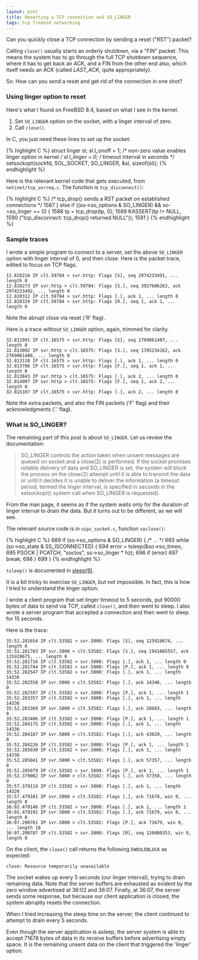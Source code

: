 ```yaml
---
layout: post
title: Resetting a TCP connection and SO_LINGER
tags: tcp freebsd networking
---
```


Can you quickly close a TCP connection by sending a reset ("RST") packet?

Calling `close()` usually starts an orderly shutdown, via a "FIN"
packet.  This means the system has to go through the full TCP shutdown
sequence, where it has to get back an ACK, and a FIN from the other
end also, which itself needs an ACK (called _LAST_ACK_, quite
appropriately).

So: How can you send a reset and get rid of the connection in one shot?

### Using linger option to reset

Here's what I found on FreeBSD 8.4, based on what I see in the kernel.

1. Set `SO_LINGER` option on the socket, with a linger interval of zero.
2. Call `close()`.

In C, you just need these lines to set up the socket:

{% highlight C %}
struct linger sl;
sl.l_onoff = 1;		/* non-zero value enables linger option in kernel */
sl.l_linger = 0;	/* timeout interval in seconds */
setsockopt(sockfd, SOL_SOCKET, SO_LINGER, &sl, sizeof(sl));
{% endhighlight %}

Here is the relevant kernel code that gets executed, from
`netinet/tcp_usrreq.c`.  The function is `tcp_disconnect()`:

{% highlight C %}
    /* tcp_drop() sends a RST packet on established connections */
1587         } else if ((so->so_options & SO_LINGER) && so->so_linger == 0) {
1588                 tp = tcp_drop(tp, 0);
1589                 KASSERT(tp != NULL,
1590                     ("tcp_disconnect: tcp_drop() returned NULL"));
1591         }
{% endhighlight %}

### Sample traces

I wrote a simple program to connect to a server, set the above
`SO_LINGER` option with linger interval of 0, and then close.  Here is
the packet trace, edited to focus on TCP flags.

```
12.828218 IP clt.59784 > svr.http: Flags [S], seq 2974233491, ... length 0
12.828273 IP svr.http > clt.59784: Flags [S.], seq 3927686263, ack 2974233492, ... length 0
12.828312 IP clt.59784 > svr.http: Flags [.], ack 1, ... length 0
12.828324 IP clt.59784 > svr.http: Flags [R.], seq 1, ack 1, ... length 0
```

Note the abrupt close via reset ('R' flag).

Here is a trace _without_ `SO_LINGER` option, again, trimmed for
clarity.

```
32.812991 IP clt.16575 > svr.http: Flags [S], seq 2769061407, ... length 0
32.813092 IP svr.http > clt.16575: Flags [S.], seq 1785234162, ack 2769061408, ... length 0
32.813110 IP clt.16575 > svr.http: Flags [.], ack 1, ... length 0
32.813786 IP clt.16575 > svr.http: Flags [F.], seq 1, ack 1, ... length 0
32.813843 IP svr.http > clt.16575: Flags [.], ack 2, ... length 0
32.814907 IP svr.http > clt.16575: Flags [F.], seq 1, ack 2, ... length 0
32.815107 IP clt.16575 > svr.http: Flags [.], ack 2, ... length 0
```

Note the extra packets, and also the FIN packets ('F' flag) and their
acknowledgments ('.' flag).

### What is SO_LINGER?

The remaining part of this post is about `SO_LINGER`.  Let us review
the documentation:

> SO_LINGER controls the action taken when unsent messages are queued on
socket and a close(2) is performed.  If the socket promises reliable
delivery of data and SO_LINGER is set, the system will block the process
on the close(2) attempt until it is able to transmit the data or until it
decides it is unable to deliver the information (a timeout period, termed
the linger interval, is specified in seconds in the setsockopt() system
call when SO_LINGER is requested).

From the man page, it seems as if the system waits only for the
duration of linger interval to drain the data.  But it turns out to be
different, as we will see.

The relevant source code is in `uipc_socket.c`, function `soclose()`:

{% highlight C %}
689    if (so->so_options & SO_LINGER) {
               /* ... */
693            while (so->so_state & SS_ISCONNECTED) {
694                error = tsleep(&so->so_timeo,
695                               PSOCK | PCATCH, "soclos", so->so_linger * hz);
696                               if (error)
697                                   break;
698            }
699    }
{% endhighlight %}

`tsleep()` is documented in
[sleep(9)](https://www.freebsd.org/cgi/man.cgi?query=msleep&apropos=0&sektion=0&manpath=FreeBSD+8.4-RELEASE&arch=default&format=html).

It is a bit tricky to exercise `SO_LINGER`, but not impossible.  In
fact, this is how I tried to understand the linger option:

I wrote a client program that set linger timeout to 5 seconds, put
90000 bytes of data to send via TCP, called `close()`, and then went
to sleep.  I also wrote a server program that accepted a connection
and then went to sleep for 15 seconds.

Here is the trace:

```
35:52.281654 IP clt.53582 > svr.5000: Flags [S], seq 125928674, ... length 0
35:52.281703 IP svr.5000 > clt.53582: Flags [S.], seq 1941085557, ack 125928675, ... length 0
35:52.281716 IP clt.53582 > svr.5000: Flags [.], ack 1, ... length 0
35:52.281744 IP clt.53582 > svr.5000: Flags [P.], ack 1, ... length 9
35:52.282547 IP clt.53582 > svr.5000: Flags [.], ack 1, ... length 14336
35:52.282558 IP svr.5000 > clt.53582: Flags [.], ack 14346, ... length 0
35:52.282597 IP clt.53582 > svr.5000: Flags [P.], ack 1, ... length 1
35:52.283357 IP clt.53582 > svr.5000: Flags [.], ack 1, ... length 14336
35:52.283369 IP svr.5000 > clt.53582: Flags [.], ack 28683, ... length 0
35:52.283406 IP clt.53582 > svr.5000: Flags [P.], ack 1, ... length 1
35:52.284175 IP clt.53582 > svr.5000: Flags [.], ack 1, ... length 14336
35:52.284187 IP svr.5000 > clt.53582: Flags [.], ack 43020, ... length 0
35:52.284226 IP clt.53582 > svr.5000: Flags [P.], ack 1, ... length 1
35:52.285030 IP clt.53582 > svr.5000: Flags [.], ack 1, ... length 14336
35:52.285041 IP svr.5000 > clt.53582: Flags [.], ack 57357, ... length 0
35:52.285079 IP clt.53582 > svr.5000: Flags [P.], ack 1, ... length 1
35:52.379062 IP svr.5000 > clt.53582: Flags [.], ack 57358, ... length 0
35:57.379119 IP clt.53582 > svr.5000: Flags [.], ack 1, ... length 14320
35:57.479101 IP svr.5000 > clt.53582: Flags [.], ack 71678, win 0, ... length 0
36:02.479146 IP clt.53582 > svr.5000: Flags [.], ack 1, ... length 1
36:02.479192 IP svr.5000 > clt.53582: Flags [.], ack 71679, win 0, ... length 0
36:07.290761 IP svr.5000 > clt.53582: Flags [P.], ack 71679, win 0, ... length 18
36:07.290787 IP clt.53582 > svr.5000: Flags [R], seq 126000353, win 0, length 0
```

On the client, the `close()` call returns the following `EWOULDBLOCK`
as expected:

```
close: Resource temporarily unavailable
```

The socket wakes up every 5 seconds (our linger interval), trying to
drain remaining data.  Note that the server buffers are exhausted as
evident by the zero window advertised at 36:02 and 36:07.  Finally, at
36:07, the server sends some response, but because our client
application is closed, the system abruptly resets the connection.

When I tried increasing the sleep time on the server, the client
continued to attempt to drain every 5 seconds.

Even though the server application is asleep, the server system is
able to accept 71678 bytes of data in its receive buffers before
advertising empty space.  It is the remaining unsent data on the
client that triggered the 'linger' option.
